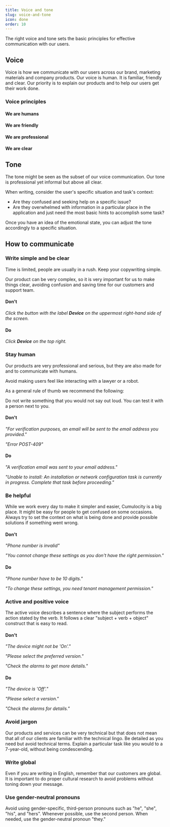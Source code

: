 ```yaml
---
title: Voice and tone
slug: voice-and-tone
icon: done
order: 10
---
```


<!-- markdownlint-disable MD025 -->
<!-- markdownlint-disable MD033 -->

The right voice and tone sets the basic principles for effective communication with our users.

## Voice

Voice is how we communicate with our users across our brand, marketing materials and company
products. Our voice is human. It is familiar, friendly and clear. Our priority is to explain our
products and to help our users get their work done.

### Voice principles

<div class="d-flex row flex-wrap">
  <div class="col-xs-12 col-sm-6 col-md-3 p-b-40 p-t-24 p-l-32 p-r-32">
    <div class="c8y-svgicon m-b-16" style="font-size: 80px; line-height: 1;">
      <i c8yIcon="female" class="text-primary"></i>
    </div>
    <h4 class="card-title ">We are humans</h3>
  </div>  
  <div class="col-xs-12 col-sm-6 col-md-3 p-b-40 p-t-24 p-l-32 p-r-32">
    <div class="c8y-svgicon m-b-16" style="font-size: 80px; line-height: 1;">
      <i c8yIcon="users" class="text-primary"></i>
    </div>
    <h4 class="card-title ">We are friendly</h3>
  </div>  
  <div class="col-xs-12 col-sm-6 col-md-3 p-b-40 p-t-24 p-l-32 p-r-32">
    <div class="c8y-svgicon m-b-16" style="font-size: 80px; line-height: 1;">
      <i c8yIcon="appointment-scheduling" class="text-primary"></i>
    </div>
    <h4 class="card-title ">We are professional</h3>
  </div>  
  <div class="col-xs-12 col-sm-6 col-md-3 p-b-40 p-t-24 p-l-32 p-r-32">
    <div class="c8y-svgicon m-b-16" style="font-size: 80px; line-height: 1;">
      <i c8yIcon="complaint" class="text-primary"></i>
    </div>
    <h4 class="card-title ">We are clear</h3>
  </div>  
</div>  

## Tone

The tone might be seen as the subset of our voice communication. Our tone is professional yet
informal but above all clear.

When writing, consider the user's specific situation and task's context:

- Are they confused and seeking help on a specific issue?
- Are they overwhelmed with information in a particular place in the application and just need the
  most basic hints to accomplish some task?

Once you have an idea of the emotional state, you can adjust the tone accordingly to a specific
situation.

## How to communicate

### Write simple and be clear

Time is limited, people are usually in a rush. Keep your copywriting simple.

Our product can be very complex, so it is very important for us to make things clear, avoiding
confusion and saving time for our customers and support team.

<div class="c8y-example c8y-example-split-sm">
  <div class="row">
    <div class="col-sm-6 p-r-sm-48">
      <h4 class="m-b-16">
        <span class="label label-danger" >Don't</span>
      </h4>
      <p><em>Click the button with the label <b>Device</b> on the uppermost right-hand side of the screen.</em></p>
    </div>
    <div class="col-sm-6 p-l-sm-48">
      <h4 class="m-b-16">
        <span class="label label-success" >Do</span>
      </h4>
      <p><em>Click <b>Device</b> on the top right.</em></p>
    </div>
  </div>
</div>

### Stay human

Our products are very professional and serious, but they are also made for and to communicate with humans.

Avoid making users feel like interacting with a lawyer or a robot.

As a general rule of thumb we recommend the following:

Do not write something that you would not say out loud. You can test it with a person next to you.

<div class="c8y-example c8y-example-split-sm">
  <div class="row">
    <div class="col-sm-6 p-r-sm-48">
      <h4 class="m-b-16">
        <span class="label label-danger" >Don't</span>
      </h4>
      <p class="m-b-16"><em> "For verification purposes, an email will be sent to the email address you provided."</em></p>
      <p><em> "Error POST-409"</em></p>
    </div>
    <div class="col-sm-6 p-l-sm-48">
      <h4 class="m-b-16">
        <span class="label label-success" >Do</span>
      </h4>
      <p class="m-b-16"><em> "A verification email was sent to your email address."</em></p>
      <p><em> "Unable to install: An installation or network configuration task is currently in progress. Complete that task before proceeding."</em></p>
    </div>
  </div>
</div>

### Be helpful

While we work every day to make it simpler and easier, Cumulocity is a big place. It might be easy
for people to get confused on some occasions. Always try to set the context on what is being done and
provide possible solutions if something went wrong.

<div class="c8y-example c8y-example-split-sm">
  <div class="row">
    <div class="col-sm-6 p-r-sm-48">
      <h4 class="m-b-16">
        <span class="label label-danger" >Don't</span>
      </h4>
      <p class="m-b-16"><em>"Phone number is invalid"</em></p>
      <p><em>"You cannot change these settings as you don't have the right permission."</em></p>
    </div>
    <div class="col-sm-6 p-l-sm-48">
      <h4 class="m-b-16">
        <span class="label label-success" >Do</span>
      </h4>
      <p class="m-b-16"><em>"Phone number have to be 10 digits."</em></p>
      <p><em>"To change these settings, you need tenant management permission."</em></p>
    </div>
  </div>
</div>

### Active and positive voice

The active voice describes a sentence where the subject performs the action stated by the verb. It
follows a clear "subject + verb + object" construct that is easy to read.

<div class="c8y-example c8y-example-split-sm">
  <div class="row">
    <div class="col-sm-6 p-r-sm-48">
      <h4 class="m-b-16">
        <span class="label label-danger">Don't</span>
      </h4>
      <p class="m-b-16"><em>"The device might not be 'On'."</em></p>
      <p class="m-b-16"><em>"Please select the preferred version."</em></p>
      <p><em>"Check the alarms to get more details."</em></p>
    </div>
    <div class="col-sm-6 p-l-sm-48">
      <h4 class="m-b-16">
        <span class="label label-success" >Do</span>
      </h4>
      <p class="m-b-16"><em>"The device is 'Off'."</em></p>
      <p class="m-b-16"><em>"Please select a version."</em></p>
      <p><em>"Check the alarms for details."</em></p>
    </div>
  </div>
</div>

### Avoid jargon

Our products and services can be very technical but that does not mean that all of our clients are
familiar with the technical lingo. Be detailed as you need but avoid technical terms. Explain a
particular task like you would to a 7-year-old, without being condescending.

### Write global

Even if you are writing in English, remember that our customers are global. It is important to do proper cultural
research to avoid problems without toning down your message.

### Use gender-neutral pronouns

Avoid using gender-specific, third-person pronouns such as "he", "she", "his", and "hers". Whenever possible, use the second person. When needed, use the gender-neutral pronoun "they."
